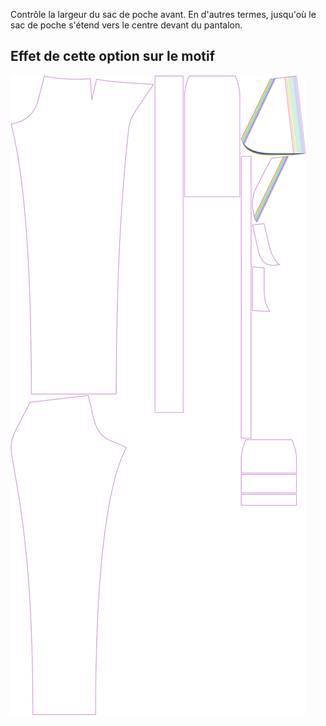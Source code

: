 
Contrôle la largeur du sac de poche avant. En d'autres termes, jusqu'où le sac de poche s'étend vers le centre devant du pantalon.


## Effet de cette option sur le motif
![Cette image montre l'effet de cette option en superposant plusieurs variantes qui ont une valeur différente pour cette option](charlie_frontpocketwidth_sample.svg "Effet de cette option sur le motif")